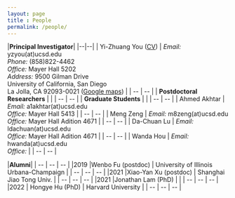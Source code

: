 ```yaml
---
layout: page 
title : People 
permalink: /people/
---
```


|**Principal Investigator**|
|--|--|
| Yi-Zhuang You ([CV]({{site.baseurl}}/YZYou/)) | *Email:* yzyou(at)ucsd.edu<br>*Phone:* (858)822-4462<br>*Office:* Mayer Hall 5202<br>*Address:* 9500 Gilman Drive<br>University of California, San Diego<br>La Jolla, CA 92093-0021 ([Google maps](https://www.google.com/maps/place/Mayer+Hall,+San+Diego,+CA/@32.876035,-117.2416914,17z)) |
| --                             | --                                                                    |
| **Postdoctoral Researchers**   |                                                                       |
| --                             | --                                                                    |
| **Graduate Students**          |                                                                       |
| --                             | --                                                                    |
| Ahmed Akhtar                   | *Email:* a1akhtar(at)ucsd.edu<br>*Office:* Mayer Hall 5413            |
| --                             | --                                                                    |
| Meng Zeng                      | *Email:* m8zeng(at)ucsd.edu<br>*Office:* Mayer Hall Adition 4671      |
| --                             | --                                                                    |
| Da-Chuan Lu                    | *Email:* ldachuan(at)ucsd.edu<br>*Office:* Mayer Hall Adition 4671    |
| --                             | --                                                                    |
| Wanda Hou                      | *Email:* hwanda(at)ucsd.edu<br>*Office:*                              |
| --                             | --                                                                    |


|**Alumni**|
| --  | --                      | --                                      |
|2019 |Wenbo Fu (postdoc)       | University of Illinois Urbana-Champaign |
| --  | --                      | --                                      |
|2021 |Xiao-Yan Xu (postdoc)    | Shanghai Jiao Tong Univ.                |
| --  | --                      | --                                      |
|2021 |Jonathan Lam (PhD)       |                                         |
| --  | --                      | --                                      |
|2022 | Hongye Hu (PhD)         | Harvard University                      |
| --  | --                      | --                                      |


